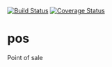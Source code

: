 [![Build Status](https://travis-ci.org/OCA/pos.svg?branch=9.0)](https://travis-ci.org/OCA/pos)
[![Coverage Status](https://coveralls.io/repos/OCA/pos/badge.png?branch=9.0)](https://coveralls.io/r/OCA/pos?branch=9.0)

pos
===

Point of sale

[//]: # (addons)
[//]: # (end addons)
